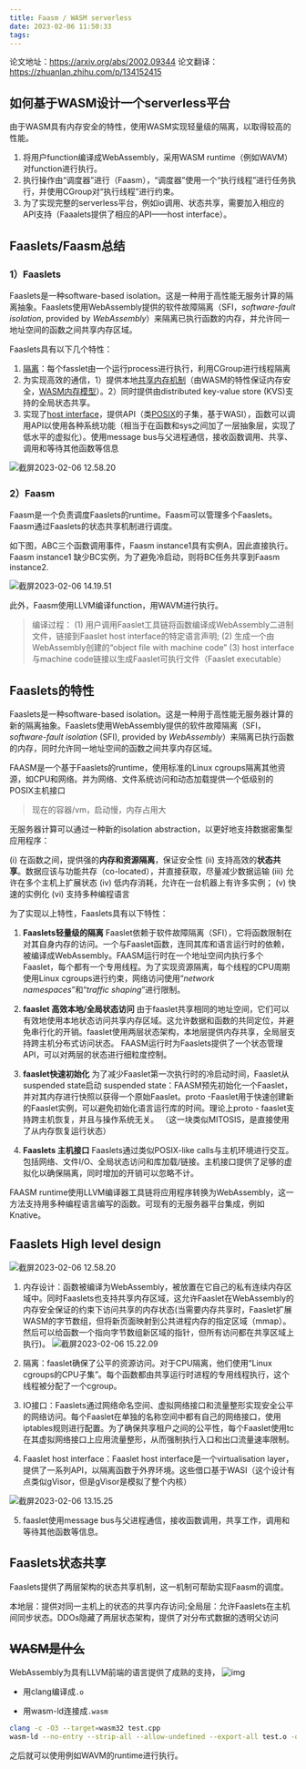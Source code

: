 ```yaml
---
title: Faasm / WASM serverless
date: 2023-02-06 11:50:33
tags:
---
```


论文地址：https://arxiv.org/abs/2002.09344
论文翻译：https://zhuanlan.zhihu.com/p/134152415

## 如何基于WASM设计一个serverless平台

由于WASM具有内存安全的特性，使用WASM实现轻量级的隔离，以取得较高的性能。

1. 将用户function编译成WebAssembly，采用WASM runtime（例如WAVM）对function进行执行。
2. 执行操作由“调度器”进行（Faasm），“调度器”使用一个“执行线程”进行任务执行，并使用CGroup对“执行线程”进行约束。
3. 为了实现完整的serverless平台，例如io调用、状态共享，需要加入相应的API支持（Faaalets提供了相应的API——host interface）。

## Faaslets/Faasm总结

### 1）Faaslets

Faaslets是一种software-based isolation。这是一种用于高性能无服务计算的隔离抽象。Faaslets使用WebAssembly提供的软件故障隔离（SFI，*software-fault isolation*, provided by *WebAssembly*）来隔离已执行函数的内存，并允许同一地址空间的函数之间共享内存区域。

Faaslets具有以下几个特性：

1. [隔离](#is)：每个fasslet由一个运行process进行执行，利用CGroup进行线程隔离
2. 为实现高效的通信，1）提供本地[共享内存机制](#memy)（由WASM的特性保证内存安全，[WASM内存模型](https://zhuanlan.zhihu.com/p/386849387)）。2）同时提供由distributed key-value store (KVS)支持的全局状态共享。
3. 实现了[host interface](#inter)，提供API（类[POSIX](https://zh.wikipedia.org/wiki/可移植操作系统接口)的子集，基于WASI），函数可以调用API以使用各种系统功能（相当于在函数和sys之间加了一层抽象层，实现了低水平的虚拟化）。使用message bus与父进程通信，接收函数调用、共享、调用和等待其他函数等信息

![截屏2023-02-06 12.58.20](https://raw.githubusercontent.com/muchengl/pic_storage/main/uPic/%E6%88%AA%E5%B1%8F2023-02-06%2012.58.20.png)

### 2）Faasm

Faasm是一个负责调度Faaslets的runtime。Faasm可以管理多个Faaslets。Faasm通过Faaslets的状态共享机制进行调度。

如下图，ABC三个函数调用事件，Faasm instance1具有实例A，因此直接执行。Faasm instance1 缺少BC实例，为了避免冷启动，则将BC任务共享到Faasm instance2.

![截屏2023-02-06 14.19.51](https://raw.githubusercontent.com/muchengl/pic_storage/main/uPic/%E6%88%AA%E5%B1%8F2023-02-06%2014.19.51.png)

此外，Faasm使用LLVM编译function，用WAVM进行执行。

>编译过程：
>(1) 用户调用Faaslet工具链将函数编译成WebAssembly二进制文件，链接到Faaslet host interface的特定语言声明;
>(2) 生成一个由WebAssembly创建的“object file with machine code”
>(3) host interface与machine code链接以生成Faaslet可执行文件（Faaslet executable）

## Faaslets的特性

Faaslets是一种software-based isolation。这是一种用于高性能无服务器计算的新的隔离抽象。Faaslets使用WebAssembly提供的软件故障隔离（SFI，*software-fault isolation* (SFI), provided by *WebAssembly*）来隔离已执行函数的内存，同时允许同一地址空间的函数之间共享内存区域。

 FAASM是一个基于Faaslets的runtime，使用标准的Linux cgroups隔离其他资源，如CPU和网络。并为网络、文件系统访问和动态加载提供一个低级别的POSIX主机接口

> 现在的容器/vm，启动慢，内存占用大

无服务器计算可以通过一种新的isolation abstraction，以更好地支持数据密集型应用程序：

(i) 在函数之间，提供强的**内存和资源隔离**，保证安全性
(ii) 支持高效的**状态共享**。数据应该与功能共存（co-located），并直接获取，尽量减少数据运输
(iii) 允许在多个主机上扩展状态
(iv) 低内存消耗，允许在一台机器上有许多实例；
(v) 快速的实例化
(vi) 支持多种编程语言

为了实现以上特性，Faaslets具有以下特性：

1. **Faaslets轻量级的隔离**
    Faaslet依赖于软件故障隔离（SFI），它将函数限制在对其自身内存的访问。一个与Faaslet函数，连同其库和语言运行时的依赖，被编译成WebAssembly。FAASM运行时在一个地址空间内执行多个Faaslet，每个都有一个专用线程。为了实现资源隔离，每个线程的CPU周期使用Linux cgroups进行约束，网络访问使用“*network namespaces*”和“*traffic shaping*”进行限制。

2. **faaslet 高效本地/全局状态访问**
    由于faaslet共享相同的地址空间，它们可以有效地使用本地状态访问共享内存区域。这允许数据和函数的共同定位，并避免串行化的开销。faaslet使用两层状态架构，本地层提供内存共享，全局层支持跨主机分布式访问状态。
    FAASM运行时为Faaslets提供了一个状态管理API，可以对两层的状态进行细粒度控制。
3. **faaslet快速初始化**
    为了减少Faaslet第一次执行时的冷启动时间，Faaslet从suspended state启动
    suspended state：FAASM预先初始化一个Faaslet，并对其内存进行快照以获得一个原始Faaslet。proto -Faaslet用于快速创建新的Faaslet实例，可以避免初始化语言运行库的时间。理论上proto - faaslet支持跨主机恢复，并且与操作系统无关。
    （这一块类似MITOSIS，是直接使用了从内存恢复运行状态）
4. **Faaslets 主机接口**
    Faaslets通过类似POSIX-like calls与主机环境进行交互。包括网络、文件I/O、全局状态访问和库加载/链接。主机接口提供了足够的虚拟化以确保隔离，同时增加的开销可以忽略不计。

FAASM runtime使用LLVM编译器工具链将应用程序转换为WebAssembly，这一方法支持用多种编程语言编写的函数。可现有的无服务器平台集成，例如Knative。

## Faaslets High level design

![截屏2023-02-06 12.58.20](https://raw.githubusercontent.com/muchengl/pic_storage/main/uPic/%E6%88%AA%E5%B1%8F2023-02-06%2012.58.20.png)

1. <a id="memy">内存设计</a>：函数被编译为WebAssembly，被放置在它自己的私有连续内存区域中。同时Faaslets也支持共享内存区域，这允许Faaslet在WebAssembly的内存安全保证的约束下访问共享的内存状态(当需要内存共享时，Faaslet扩展WASM的字节数组，但将新页面映射到公共进程内存的指定区域（mmap）。然后可以给函数一个指向字节数组新区域的指针，但所有访问都在共享区域上执行)。
    ![截屏2023-02-06 15.22.09](https://raw.githubusercontent.com/muchengl/pic_storage/main/uPic/%E6%88%AA%E5%B1%8F2023-02-06%2015.22.09.png)

    

2. <a id="is">隔离</a>：faaslet确保了公平的资源访问。对于CPU隔离，他们使用“Linux cgroups的CPU子集”。每个函数都由共享运行时进程的专用线程执行，这个线程被分配了一个cgroup。

3. IO接口：Faaslets通过网络命名空间、虚拟网络接口和流量整形实现安全公平的网络访问。每个Faaslet在单独的名称空间中都有自己的网络接口，使用iptables规则进行配置。为了确保共享租户之间的公平性，每个Faaslet使用tc在其虚拟网络接口上应用流量整形，从而强制执行入口和出口流量速率限制。

4. <a id="inter">Faaslet host interface</a>：Faaslet host interface是一个virtualisation layer，提供了一系列API，以隔离函数于外界环境。这些借口基于WASI（这个设计有点类似gVisor，但是gVisor是模拟了整个内核）

![截屏2023-02-06 13.15.25](https://raw.githubusercontent.com/muchengl/pic_storage/main/uPic/%E6%88%AA%E5%B1%8F2023-02-06%2013.15.25.png)

5. faaslet使用message bus与父进程通信，接收函数调用，共享工作，调用和等待其他函数等信息。

## Faaslets状态共享

Faaslets提供了两层架构的状态共享机制，这一机制可帮助实现Faasm的调度。

本地层：提供对同一主机上的状态的共享内存访问;全局层：允许Faaslets在主机间同步状态。DDOs隐藏了两层状态架构，提供了对分布式数据的透明父访问



## ~~WASM是什么~~

WebAssembly为具有LLVM前端的语言提供了成熟的支持，   ![img](https://pic1.zhimg.com/80/v2-e93d22914f2939017db6c6ff463cc2d8_1440w.webp)

- 用clang编译成`.o`

- 用wasm-ld连接成`.wasm`

```sh
clang -c -O3 --target=wasm32 test.cpp
wasm-ld --no-entry --strip-all --allow-undefined --export-all test.o -o test.wasm    
```

之后就可以使用例如WAVM的runtime进行执行。

